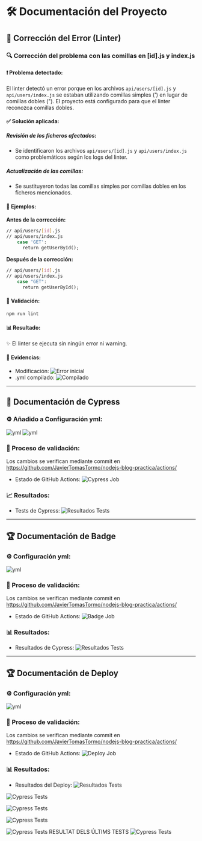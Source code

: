 # 🛠️ Documentación del Proyecto

## 📝 Corrección del Error (Linter)

### 🔍 Corrección del problema con las comillas en [id].js y index.js

#### ❗ Problema detectado:
El linter detectó un error porque en los archivos `api/users/[id].js` y `api/users/index.js` se estaban utilizando comillas simples (') en lugar de comillas dobles ("). El proyecto está configurado para que el linter reconozca comillas dobles.

#### ✅ Solución aplicada:

##### Revisión de los ficheros afectados:
- Se identificaron los archivos `api/users/[id].js` y `api/users/index.js` como problemáticos según los logs del linter.

##### Actualización de las comillas:
- Se sustituyeron todas las comillas simples por comillas dobles en los ficheros mencionados.

#### 📄 Ejemplos:

**Antes de la corrección:**
```sh
// api/users/[id].js 
// api/users/index.js
    case 'GET':
      return getUserById();
```

**Después de la corrección:**

```sh
// api/users/[id].js
// api/users/index.js
    case "GET":
      return getUserById();
```

#### 🚀 Validación:
```sh
npm run lint
```

#### 📊 Resultado:
✨ El linter se ejecuta sin ningún error ni warning.

#### 📸 Evidencias:
- Modificación: 
    ![Error inicial](/img/1.png)
- .yml compilado: 
    ![Compilado](/img/2.png)

---

## 🧪 Documentación de Cypress

### ⚙️ Añadido a Configuración yml:
![yml](/img/6.png)
![yml](/img/5.png)

### 🔄 Proceso de validación:
Los cambios se verifican mediante commit en https://github.com/JavierTomasTormo/nodejs-blog-practica/actions/
- Estado de GitHub Actions: ![Cypress Job](/img/3.png)

### 📈 Resultados:
- Tests de Cypress: 
    ![Resultados Tests](/img/4.png)

---

## 🏆 Documentación de Badge

### ⚙️ Configuración yml:
![yml](/img/8.png)

### 🔄 Proceso de validación:
Los cambios se verifican mediante commit en https://github.com/JavierTomasTormo/nodejs-blog-practica/actions/
- Estado de GitHub Actions: ![Badge Job](/img/7.png)

### 📊 Resultados:
- Resultados de Cypress: ![Resultados Tests](/img/9.png)

---

## 🏆 Documentación de Deploy

### ⚙️ Configuración yml:
![yml](/img/10.png)

### 🔄 Proceso de validación:
Los cambios se verifican mediante commit en https://github.com/JavierTomasTormo/nodejs-blog-practica/actions/
- Estado de GitHub Actions: ![Deploy Job](/img/11.png)

### 📊 Resultados:
- Resultados del Deploy: ![Resultados Tests](/img/12.png)



![Cypress Tests](https://img.shields.io/badge/test-failure-red)


![Cypress Tests](https://img.shields.io/badge/test-failure-red)

![Cypress Tests](https://img.shields.io/badge/test-failure-red)

![Cypress Tests](https://img.shields.io/badge/test-failure-red)
RESULTAT DELS ÚLTIMS TESTS
![Cypress Tests](https://img.shields.io/badge/test-failure-red)
